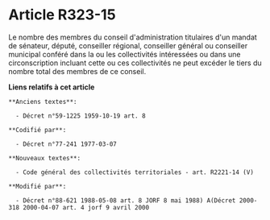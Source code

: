 # Article R323-15

Le nombre des membres du conseil d'administration titulaires d'un mandat de sénateur, député, conseiller régional, conseiller
général ou conseiller municipal conféré dans la ou les collectivités intéressées ou dans une circonscription incluant cette
ou ces collectivités ne peut excéder le tiers du nombre total des membres de ce conseil.

**Liens relatifs à cet article**

	**Anciens textes**:

	  - Décret n°59-1225 1959-10-19 art. 8

	**Codifié par**:

	  - Décret n°77-241 1977-03-07

	**Nouveaux textes**:

	  - Code général des collectivités territoriales - art. R2221-14 (V)

	**Modifié par**:

	  - Décret n°88-621 1988-05-08 art. 8 JORF 8 mai 1988) A(Décret 2000-318 2000-04-07 art. 4 jorf 9 avril 2000
